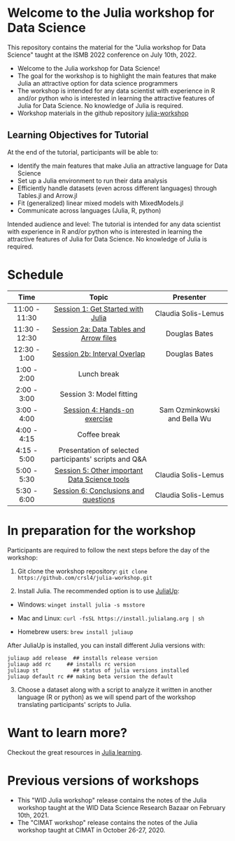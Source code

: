 # Welcome to the Julia workshop for Data Science

This repository contains the material for the "Julia workshop for Data Science" taught at the ISMB 2022 conference on July 10th, 2022.

  - Welcome to the Julia workshop for Data Science!
  - The goal for the workshop is to highlight the main features that make Julia an attractive option for data science programmers
  - The workshop is intended for any data scientist with experience in R and/or python who is interested in learning the attractive features of Julia for Data Science. No knowledge of Julia is required.
  - Workshop materials in the github repository [julia-workshop](https://github.com/crsl4/julia-workshop)

## Learning Objectives for Tutorial

At the end of the tutorial, participants will be able to:

  - Identify the main features that make Julia an attractive language for Data Science
  - Set up a Julia environment to run their data analysis
  - Efficiently handle datasets (even across different languages) through Tables.jl and Arrow.jl
  - Fit (generalized) linear mixed models with MixedModels.jl
  - Communicate across languages (Julia, R, python)

Intended audience and level:
The tutorial is intended for any data scientist with experience in R and/or python who is interested in learning the attractive features of Julia for Data Science. No knowledge of Julia is required.

# Schedule

| Time          | Topic                                                                     | Presenter                    |
|:-------------:|:-------------------------------------------------------------------------:|:----------------------------:|
| 11:00 - 11:30 | [Session 1: Get Started with Julia](session1-get-started.qmd)             | Claudia Solis-Lemus          |
| 11:30 - 12:30 | [Session 2a: Data Tables and Arrow files](session2a-tables-and-arrow.qmd) | Douglas Bates                |
| 12:30 - 1:00  | [Session 2b: Interval Overlap](session2b-interval-overlap.qmd)            | Douglas Bates                |
| 1:00 - 2:00   | Lunch break                                                               |                              |
| 2:00 - 3:00   | Session 3: Model fitting                                                  |                              |
| 3:00 - 4:00   | [Session 4: Hands-on exercise](session4-exercise.qmd)                     | Sam Ozminkowski and Bella Wu |
| 4:00 - 4:15   | Coffee break                                                              |                              |
| 4:15 - 5:00   | Presentation of selected participants' scripts and Q&A                    |                              |
| 5:00 - 5:30   | [Session 5: Other important Data Science tools](session5-other-tools.qmd) | Claudia Solis-Lemus          |
| 5:30 - 6:00   | [Session 6: Conclusions and questions](session6-conclusions.qmd)          | Claudia Solis-Lemus          |

# In preparation for the workshop

Participants are required to follow the next steps before the day of the workshop:

 1. Git clone the workshop repository: `git clone https://github.com/crsl4/julia-workshop.git`

 2. Install Julia. The recommended option is to use [JuliaUp](https://github.com/JuliaLang/juliaup):

  - Windows: `winget install julia -s msstore`

  - Mac and Linux: `curl -fsSL https://install.julialang.org | sh`
  - Homebrew users: `brew install juliaup`

After JuliaUp is installed, you can install different Julia versions with:

```shell
juliaup add release  ## installs release version
juliaup add rc     ## installs rc version
juliaup st           ## status of julia versions installed
juliaup default rc ## making beta version the default
```

 3. Choose a dataset along with a script to analyze it written in another language (R or python) as we will spend part of the workshop translating participants' scripts to Julia.

# Want to learn more?

Checkout the great resources in [Julia learning](https://julialang.org/learning/).

# Previous versions of workshops

  - This "WID Julia workshop" release contains the notes of the Julia workshop taught at the WID Data Science Research Bazaar on February 10th, 2021.
  - The "CIMAT workshop" release contains the notes of the Julia workshop taught at CIMAT in October 26-27, 2020.
